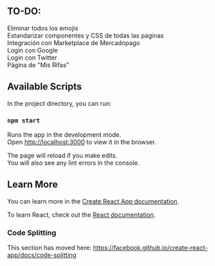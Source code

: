 ## TO-DO:

Eliminar todos los emojis<br />
Estandarizar componentes y CSS de todas las páginas<br />
Integración con Marketplace de Mercadopago<br />
Login con Google<br />
Login con Twitter<br />
Página de "Mis Rifas"<br />

## Available Scripts

In the project directory, you can run:

### `npm start`

Runs the app in the development mode.<br />
Open [http://localhost:3000](http://localhost:3000) to view it in the browser.

The page will reload if you make edits.<br />
You will also see any lint errors in the console.

## Learn More

You can learn more in the [Create React App documentation](https://facebook.github.io/create-react-app/docs/getting-started).

To learn React, check out the [React documentation](https://reactjs.org/).

### Code Splitting

This section has moved here: https://facebook.github.io/create-react-app/docs/code-splitting

